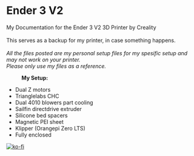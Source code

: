 # Ender 3 V2

<p>My Documentation for the Ender 3 V2 3D Printer by Creality</a><br />
<br />
This serves as a backup for my printer, in case something happens.<br />
<br />
<em>All the files posted are my personal setup files for my spesific setup and may not work on your printer.<br />
Please only use my files as a reference.</em></p>


<p style="margin-left:40px"><strong>My Setup:</strong><br />
<ul>
<li>Dual Z motors</li>
<li>Trianglelabs CHC</li>
<li>Dual 4010 blowers part cooling</li>
<li>Sailfin directdrive extruder</li>
<li>Silicone bed spacers</li>
<li>Magnetic PEI sheet</li>
<li>Klipper (Orangepi Zero LTS)</li>
<li>Fully enclosed</li>
</ul>

[![ko-fi](https://ko-fi.com/img/githubbutton_sm.svg)](https://ko-fi.com/F1F3LNZ6A)
